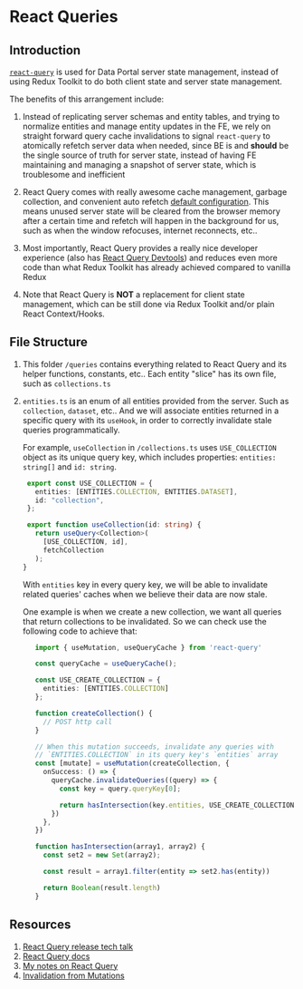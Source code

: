 # React Queries

## Introduction

[`react-query`](https://github.com/tannerlinsley/react-query) is used for
Data Portal server state management, instead of using Redux Toolkit to do both
client state and server state management.

The benefits of this arrangement include:

1. Instead of replicating server schemas and entity tables, and trying to
   normalize entities and manage entity updates in the FE, we rely on straight
   forward query cache invalidations to signal `react-query` to atomically
   refetch server data when needed, since BE is and **should** be the single
   source of truth for server state, instead of having FE maintaining and
   managing a snapshot of server state, which is troublesome and inefficient

1. React Query comes with really awesome cache management, garbage collection,
   and convenient auto refetch [default configuration](https://react-query.tanstack.com/docs/guides/important-defaults).
   This means unused server state will be cleared from the browser memory after
   a certain time and refetch will happen in the background for us, such as
   when the window refocuses, internet reconnects, etc..

1. Most importantly, React Query provides a really nice developer experience
   (also has [React Query Devtools](https://github.com/tannerlinsley/react-query-devtools))
   and reduces even more code than what Redux Toolkit has already achieved
   compared to vanilla Redux

1. Note that React Query is **NOT** a replacement for client state management,
   which can be still done via Redux Toolkit and/or plain React Context/Hooks.

## File Structure

1. This folder `/queries` contains everything related to React Query and its
   helper functions, constants, etc.. Each entity "slice" has its own file,
   such as `collections.ts`

1. `entities.ts` is an enum of all entities provided from the server. Such as
   `collection`, `dataset`, etc.. And we will associate entities returned in a
   specific query with its `useHook`, in order to correctly invalidate stale
   queries programmatically.

   For example, `useCollection` in `/collections.ts` uses `USE_COLLECTION` object as its unique query key, which includes properties: `entities: string[]` and `id: string`.

   ```ts
    export const USE_COLLECTION = {
      entities: [ENTITIES.COLLECTION, ENTITIES.DATASET],
      id: "collection",
    };

    export function useCollection(id: string) {
      return useQuery<Collection>(
        [USE_COLLECTION, id],
        fetchCollection
      );
   }
   ```

   With `entities` key in every query key, we will be able to invalidate related queries' caches when we believe their data are now stale.

   One example is when we create a new collection, we want all queries that
   return collections to be invalidated. So we can check use the following
   code to achieve that:

   ```ts
      import { useMutation, useQueryCache } from 'react-query'

      const queryCache = useQueryCache();

      const USE_CREATE_COLLECTION = {
        entities: [ENTITIES.COLLECTION]
      };

      function createCollection() {
        // POST http call
      }

      // When this mutation succeeds, invalidate any queries with
      // `ENTITIES.COLLECTION` in its query key's `entities` array
      const [mutate] = useMutation(createCollection, {
        onSuccess: () => {
          queryCache.invalidateQueries((query) => {
            const key = query.queryKey[0];

            return hasIntersection(key.entities, USE_CREATE_COLLECTION.entities)
          })
        },
      })

      function hasIntersection(array1, array2) {
        const set2 = new Set(array2);

        const result = array1.filter(entity => set2.has(entity))

        return Boolean(result.length)
      }
   ```

## Resources

1. [React Query release tech talk](https://www.youtube.com/watch?v=seU46c6Jz7E)
1. [React Query docs](https://react-query.tanstack.com/docs/overview)
1. [My notes on React Query](https://docs.google.com/document/d/1G-pxb2NoUImo-aa9fWmz91K8jaeQTHNT_0CDXyqSeeE/edit)
1. [Invalidation from Mutations](https://react-query.tanstack.com/docs/guides/invalidations-from-mutations)
